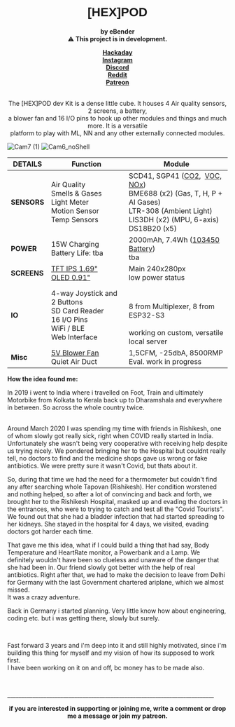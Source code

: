 
<!-- HTML comment -->

<h1 style="font-family:Helvetica;", align=center>[HEX]POD</h1>
<p align=center><b></p>
<p align=center font-size=10px > by eBender <br>
⚠️ This project is in development.</p>
  
  <p align=center><b><a href="https://hackaday.io/project/177083-h6x-pod">Hackaday</a> <br>
<a href="https://www.instagram.com/zen.diy/">Instagram</a><br>
<a href="https://discord.gg/3JU6GMgVZk">Discord</a> <br>
<a href="https://www.reddit.com/r/hex_pod/">Reddit</a> <br>
<a href="https://www.patreon.com/eBender">Patreon</a> <br><br>
<!-- <b>PCB production generously sponsored by <a href="https://www.pcbway.com">PCBway</a> -->
  </b></p>
<p align=center></b>
  The [HEX]POD dev Kit is a dense little cube. It houses 4 Air quality sensors, 2 screens, a battery, <br>
  a blower fan and 16 I/O pins to hook up other modules and things and much more. It is a versatile <br>
  platform to play with ML, NN and any other externally connected modules.
</p>
    
![Cam7 (1)](https://github.com/EmanuelBender/HEX_POD/assets/46021872/1d4d233f-8ee9-443c-b128-af7aaa4aaad3)
![Cam6_noShell](https://github.com/EmanuelBender/HEX_POD/assets/46021872/1aac6172-bb19-46d3-8815-2ff2f8ee651f)


<table>
    <thead>
    <tr>
        <th>DETAILS</th>
        <th>Function</th>
        <th>Module</th>
    </tr>
    </thead>
    <tbody>
    <tr>
        <td><b>SENSORS</b></td>
        <td>Air Quality<br>Smells & Gases<br>Light Meter<br>Motion Sensor<br>Temp Sensors</td>
        <td>SCD41, SGP41 (<a href="https://www.sensirion.com/en/environmental-sensors/carbon-dioxide-sensors/carbon-dioxide-sensor-scd4x/" target="_blank">CO2</a>,&nbsp;&nbsp;<a href="https://www.sensirion.com/en/environmental-sensors/gas-sensors/sgp41/" target="_blank">VOC, NOx</a>)<br>BME688 (x2) (Gas, T, H, P + AI Gases)<br>LTR-308 (Ambient Light)<br>LIS3DH (x2) (MPU, 6-axis)<br>DS18B20 (x5)</td>
    </tr>
    <tr>
        <td><b>POWER</b></td>
        <td>15W Charging<br>Battery Life: tba</td>
        <td>2000mAh, 7.4Wh (<a href="https://www.aliexpress.com/item/1005002919536938.html" target="_blank">103450 Battery</a>)<br>tba</td>
    </tr>
    <tr>
        <td><b>SCREENS</b></td>
        <td>
            <a href="https://www.aliexpress.us/item/3256803567938962.html?spm=a2g0o.productlist.0.0.21743a4elfVKsE&algo_pvid=50a69a68-34bc-4972-be26-90207f61f1dd&algo_exp_id=50a69a68-34bc-4972-be26-90207f61f1dd-0&pdp_ext_f=%7B%22sku_id%22%3A%2212000027049416962%22%7D&pdp_npi=2%40dis%21USD%214.85%213.64%21%21%21%21%21%402100bddf16706926834816111ea09b%2112000027049416962%21sea&curPageLogUid=NP6PQAaPjqLN" target="_blank">TFT IPS 1.69"</a><br>
            <a href="https://www.aliexpress.com/item/32788923016.html" target="_blank">OLED 0.91"</a>
        </td>
        <td>Main 240x280px<br>low power status</td>
    </tr>
       <tr><td><b>IO
       </b></td>
       <td>
            4-way Joystick and 2 Buttons
      <br>SD Card Reader<br>16 I/O Pins<br>WiFi / BLE<br>Web Interface</td>
       <td><br><br>8 from Multiplexer, 8 from ESP32-S3<br><br>working on custom, versatile local server
       </td></tr>
       <tr><td><b>Misc
       </b></td>
       <td>
            <a href="https://de.aliexpress.com/item/1005003167479036.html?spm=a2g0o.detail.0.0.7cd27d94yKM3Xt&gps-id=pcDetailTopMoreOtherSeller&scm=1007.40050.362094.0&scm_id=1007.40050.362094.0&scm-url=1007.40050.362094.0&pvid=2f8b99e9-636b-44b3-80c3-0bcebe309f86&_t=gps-id%3ApcDetailTopMoreOtherSeller%2Cscm-url%3A1007.40050.362094.0%2Cpvid%3A2f8b99e9-636b-44b3-80c3-0bcebe309f86%2Ctpp_buckets%3A668%232846%238116%232002&pdp_npi=4%40dis%21EUR%2110.60%216.57%21%21%2111.33%21%21%40211b801917005985738637751e312d%2112000024821022749%21rec%21DE%213219523542%21&gatewayAdapt=glo2deu" target="_blank">5V Blower Fan</a><br>Quiet Air Duct 
       </td>
       <td> 1,5CFM, -25dbA, 8500RMP
       <br>Eval. work in progress</td>
    </tr>
    </tbody>
</table>


<p>
<b>How the idea found me:</b><br/>

In 2019 i went to India where i travelled on Foot, Train and ultimately Motorbike from Kolkata to Kerala back up to Dharamshala and everywhere in between. So across the whole country twice.
<br>
<br>
</p><p>
Around March 2020 I was spending my time with friends in Rishikesh, one of whom slowly got really sick, right when COVID really started in India. Unfortunately she wasn't being very cooperative with receiving help despite us trying nicely. We pondered bringing her to the Hospital but couldnt really tell, no doctors to find and the medicine shops gave us wrong or fake antibiotics. We were pretty sure it wasn't Covid, but thats about it.
</p><p>
So, during that time we had the need for a thermometer but couldn't find any after searching whole Tapovan (Rishikesh). Her condition worstened and nothing helped, so after a lot of convincing and back and forth, we brought her to the Rishikesh Hospital, masked up and evading the doctors in the entrances, who were to trying to catch and test all the "Covid Tourists". We found out that she had a bladder infection that had started spreading to her kidneys. 
She stayed in the hospital for 4 days, we visited, evading doctors got harder each time. 
</p><p>
That gave me this idea, what if I could build a thing that had say, Body Temperature and HeartRate monitor, a Powerbank and a Lamp. We definitely wouldn't have been so clueless and unaware of the danger that she had been in. Our friend slowly got better with the help of real antibiotics. Right after that, we had to make the decision to leave from Delhi for Germany with the last Government chartered ariplane, which we almost missed. <br/>It was a crazy adventure.
</p><p>
Back in Germany i started planning. Very little know how about engineering, coding etc. but i was getting there, slowly but surely. 
</p><br><p>
Fast forward 3 years and i'm deep into it and still highly motivated, since i'm building this thing for myself and my vision of how its supposed to work first.<br/>
I have been working on it on and off, bc money has to be made also.
</p><p>
<br>

</p>
__________________________________________________________________________
<p align=center><b>if you are interested in supporting or joining me, write a comment or drop me a message or join my patreon.</b></p>
